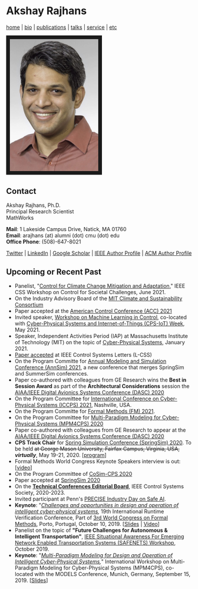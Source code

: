 # Akshay Rajhans
[home](index.html) \| [bio](bio.html) \| [publications](publications.html) \| [talks](talks.html) \| [service](service.html) \| [etc](etc.html)

<a><img src="files/pictures/AkshayPortrait.jpg" 
alt="Akshay Rajhans" width="240" border="10" /></a>

## Contact
Akshay Rajhans, Ph.D. <br/>
Principal Research Scientist <br/>
MathWorks <br/>

**Mail**: 1 Lakeside Campus Drive, Natick, MA 01760 <br/>
**Email**: arajhans (at) alumni (dot) cmu (dot) edu <br/>
**Office Phone**: (508)-647-8021

[Twitter](https://twitter.com/rajhans) \| [LinkedIn](https://www.linkedin.com/in/rajhans) \| [Google Scholar](https://scholar.google.com/citations?user=522zploAAAAJ&hl=en&oi=ao) \| [IEEE Author Profile](https://ieeexplore.ieee.org/author/38232718800) \| [ACM Author Profile](https://dl.acm.org/profile/81421602783)

## Upcoming or Recent Past
- Panelist, "[Control for Climate Change Mitigation and Adaptation](https://sites.google.com/view/ieee-css-societal-challenges/panels/control-for-climate)," IEEE CSS Workshop on Control for Societal Challenges, June 2021.
- On the Industry Advisory Board of the [MIT Climate and Sustainability Consortium](https://impactclimate.mit.edu/)
- Paper accepted at the [American Control Conference (ACC) 2021](https://acc2021.a2c2.org/)
- Invited speaker, [Workshop on Machine Learning in Control](https://www.es.aau.dk/sections-labs/Automation-and-Control/Project+sites/swift/leac/), co-located with [Cyber-Physical Systems and Internet-of-Things (CPS-IoT) Week](https://cps-iot-week2021.isis.vanderbilt.edu/), May 2021.
- Speaker, Independent Activities Period (IAP) at Massachusetts Institute of Technology (MIT) on the topic of [Cyber-Physical Systems](https://www.mathworks.com/company/events/seminars/mit-iap-series-2020-3311753.html), January 2021.
- [Paper accepted](publications.html) at IEEE Control Systems Letters (L-CSS)
- On the Program Committe for [Annual Modeling and Simulation Conference (AnnSim) 2021](https://scs.org/annsim/), a new conference that merges SpringSim and SummerSim conferences. 
- Paper co-authored with colleagues from GE Research wins the **Best in Session Award** as part of the **Architectural Considerations** session the [AIAA/IEEE Digital Avionics Systems Conference (DASC) 2020](https://2020.dasconline.org/)
- On the Program Committee for [International Conference on Cyber-Physical Systems (ICCPS) 2021](https://iccps.acm.org/2021/), Nashville, USA.
- On the Program Committe for [Formal Methods (FM) 2021](http://www.fmeurope.org/symposia/).
- On the Program Committee for [Multi-Paradigm Modeling for Cyber-Physical Systems (MPM4CPS) 2020](https://msdl.uantwerpen.be/conferences/MPM4CPS/2020/)
- Paper co-authored with colleagues from GE Research to appear at the [AIAA/IEEE Digital Avionics Systems Conference (DASC) 2020](https://2020.dasconline.org/)
- **CPS Track Chair** for [Spring Simulation Conference (SpringSim) 2020](https://scs.org/springsim/). To be held ~~at George Mason University, Fairfax Campus, Virginia, USA,~~ ***virtually***, May 19-21, 2020. \[[program](https://scs.org/wp-content/uploads/2020/04/Agenda-Spring-Virtualv6.pdf)\]
- Formal Methods World Congress Keynote Speakers interview is out: \[[video](https://youtu.be/BnANyL4H8i4)\]
- On the Program Committee of [CoSim-CPS 2020](https://sites.google.com/view/cosimcps20)
- Paper accepted at [SpringSim 2020](https://scs.org/springsim/)
- On the **[Technical Conferences Editorial Board](http://ieeecss.org/conferences/technology-conference-editorial-board-tceb)**, IEEE Control Systems Society, 2020-2023.
- Invited participant at Penn's [PRECISE Industry Day on Safe AI](https://precise-industry-day.seas.upenn.edu/2019/). 
- **Keynote**: "*[Challenges and opportunities in design and operation of intelligent cyber-physical systems](https://www.react.uni-saarland.de/rv2019/invitedspeakers.html),* 19th International Runtime Verification Conference, Part of [3rd World Congress on Formal Methods](http://formalmethods2019.inesctec.pt/?page_id=1044), Porto, Portugal, October 10, 2019. \[[Slides](files/slides/Rajhans_RV2019.pdf) \| [Video](https://www.youtube.com/watch?v=bDhFVASF9PU)\]
- Panelist on the topic of **"Future Challenges for Autonomous & Intelligent Transportation"**, [IEEE Situational Awareness For Emerging Network Enabled Transportation Systems (SAFENETS) Workshop](https://faculty.uml.edu/thanuka_wickramarathne/safenets_workshop/), October 2019.
- **Keynote**: "*[Multi-Paradigm Modeling for Design and Operation of Intelligent Cyber-Physical Systems](https://msdl.uantwerpen.be/conferences/MPM4CPS/2019/index.php/program/),*" International Workshop on Multi-Paradigm Modeling for Cyber-Physical Systems (MPM4CPS), co-located with the MODELS Conference, Munich, Germany, September 15, 2019. \[[Slides](files/slides/Rajhans_MPM4CPS2019.pdf)\]
